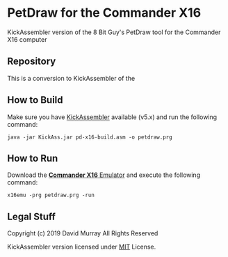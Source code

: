 # PetDraw for the Commander X16
KickAssembler version of the 8 Bit Guy's PetDraw tool for the Commander X16 computer

## Repository
This is a conversion to KickAssembler of the 


## How to Build
Make sure you have [KickAssembler](http://www.theweb.dk/KickAssembler/) available (v5.x) and run the following command:

```
java -jar KickAss.jar pd-x16-build.asm -o petdraw.prg
```

## How to Run
Download the [**Commander X16** Emulator](https://github.com/commanderx16/x16-emulator) and execute the following command:

```
x16emu -prg petdraw.prg -run
```

## Legal Stuff
Copyright (c) 2019 David Murray All Rights Reserved

KickAssembler version licensed under [MIT](https://github.com/lvcabral/x16-petdraw/blob/master/LICENSE) License.


